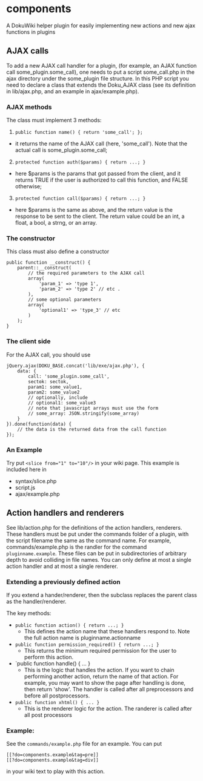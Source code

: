 # components
A DokuWiki helper plugin for easily implementing new actions and new ajax functions in plugins

## AJAX calls
To add a new AJAX call handler for a plugin, (for example, an AJAX function call some_plugin.some_call), one needs to put a script some_call.php in the ajax directory under the some_plugin file structure. In this PHP script you need to declare a class that extends the Doku_AJAX class (see its definition in lib/ajax.php, and an example in ajax/example.php).

### AJAX methods
The class must implement 3 methods:

1. `public function name() { return 'some_call'; };`
  * it returns the name of the AJAX call (here, 'some_call'). Note that the actual call is some_plugin.some_call;

2. `protected function auth($params) { return ...; }`
  * here $params is the params that got passed from the client, and it returns TRUE if the user is authorized to call this function, and FALSE otherwise;

3. `protected function call($params) { return ...; }`
  * here $params is the same as above, and the return value is the response to be sent to the client. The return value could be an int, a float, a bool, a strng, or an array.

### The constructor
This class must also define a constructor
```
public function __construct() {
    parent::__construct(
        // the required parameters to the AJAX call
        array(
            'param_1' => 'type 1',
            'param_2' => 'type 2' // etc .
        ),
        // some optional parameters
        array(
            'optional1' => 'type_3' // etc
        )
    );
}
```

### The client side
For the AJAX call, you should use
```
jQuery.ajax(DOKU_BASE.concat('lib/exe/ajax.php'), {
	data: {
		call: 'some_plugin.some_call',
		sectok: sectok,
		param1: some_value1,
		param2: some_value2
		// optionally, include
		// optional1: some_value3
		// note that javascript arrays must use the form
		// some_array: JSON.stringify(some_array)
	}
}).done(function(data) {
	// the data is the returned data from the call function
});
```

### An Example

Try put `<slice from="1" to="10"/>` in your wiki page. This example is included here in
- syntax/slice.php
- script.js
- ajax/example.php

## Action handlers and renderers
See lib/action.php for the definitions of the action handlers, renderers. These handlers must
be put under the commands folder of a plugin, with the script filename the same as
the command name. For example, commands/example.php is the randler for the command 
`pluginname.example`. These files can be put in subdirectories of arbitrary depth to
avoid colliding in file names. You can only define at most a single action handler and at most a single renderer.

### Extending a previously defined action
If you extend a hander/renderer, then the subclass replaces 
the parent class as the handler/renderer.

The key methods:
- `public function action() { return ...; }`
  - This defines the action name that these handlers respond to. Note the full action name is pluginname.actionname
- `public function permission_required() { return ...; }`
  - This returns the minimum required permission for the user to perform this action.
- `public function handle() { ... } 
  - This is the logic that handles the action. If you want to chain performing another action, return the name of that action. For example, you may want to show the page after handling is done, then return 'show'. The handler is called after all preprocessors and before all postprocessors.
- `public function xhtml() { ... }`
  - This is the renderer logic for the action. The randerer is called after all post processors

### Example:
See the `commands/example.php` file for an example. You can put
```
[[?do=components.example&tag=pre]]
[[?do=components.example&tag=div]]
```
in your wiki text to play with this action.
